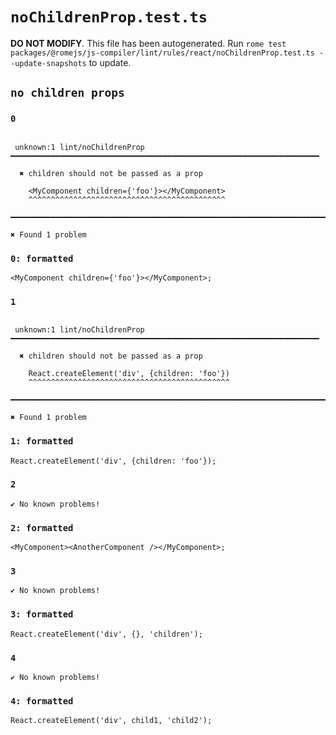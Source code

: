 # `noChildrenProp.test.ts`

**DO NOT MODIFY**. This file has been autogenerated. Run `rome test packages/@romejs/js-compiler/lint/rules/react/noChildrenProp.test.ts --update-snapshots` to update.

## `no children props`

### `0`

```

 unknown:1 lint/noChildrenProp ━━━━━━━━━━━━━━━━━━━━━━━━━━━━━━━━━━━━━━━━━━━━━━━━━━━━━━━━━━━━━━━━━━━━━

  ✖ children should not be passed as a prop

    <MyComponent children={'foo'}></MyComponent>
    ^^^^^^^^^^^^^^^^^^^^^^^^^^^^^^^^^^^^^^^^^^^^

━━━━━━━━━━━━━━━━━━━━━━━━━━━━━━━━━━━━━━━━━━━━━━━━━━━━━━━━━━━━━━━━━━━━━━━━━━━━━━━━━━━━━━━━━━━━━━━━━━━━

✖ Found 1 problem

```

### `0: formatted`

```
<MyComponent children={'foo'}></MyComponent>;

```

### `1`

```

 unknown:1 lint/noChildrenProp ━━━━━━━━━━━━━━━━━━━━━━━━━━━━━━━━━━━━━━━━━━━━━━━━━━━━━━━━━━━━━━━━━━━━━

  ✖ children should not be passed as a prop

    React.createElement('div', {children: 'foo'})
    ^^^^^^^^^^^^^^^^^^^^^^^^^^^^^^^^^^^^^^^^^^^^^

━━━━━━━━━━━━━━━━━━━━━━━━━━━━━━━━━━━━━━━━━━━━━━━━━━━━━━━━━━━━━━━━━━━━━━━━━━━━━━━━━━━━━━━━━━━━━━━━━━━━

✖ Found 1 problem

```

### `1: formatted`

```
React.createElement('div', {children: 'foo'});

```

### `2`

```
✔ No known problems!

```

### `2: formatted`

```
<MyComponent><AnotherComponent /></MyComponent>;

```

### `3`

```
✔ No known problems!

```

### `3: formatted`

```
React.createElement('div', {}, 'children');

```

### `4`

```
✔ No known problems!

```

### `4: formatted`

```
React.createElement('div', child1, 'child2');

```
